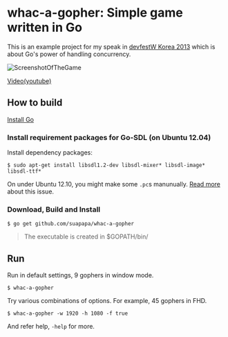 # whac-a-gopher: Simple game written in Go

This is an example project for my speak in [devfestW Korea 2013][3]
which is about Go's power of handling concurrency.

![ScreenshotOfTheGame](https://lh4.googleusercontent.com/-QqMLiacnqaE/UTRT047USNI/AAAAAAAACSA/52djbhOWATI/s625/%EC%8A%A4%ED%81%AC%EB%A6%B0%EC%83%B7%2C+2013-03-04+16%3A55%3A08.png)

[Video(youtube)](http://youtu.be/fqvJWG4cWIg)

## How to build

[Install Go][1]

### Install requirement packages for Go-SDL (on Ubuntu 12.04)

Install dependency packages:

    $ sudo apt-get install libsdl1.2-dev libsdl-mixer* libsdl-image* libsdl-ttf*

On under Ubuntu 12.10, you might make some `.pc`s manunually.
[Read more][2] about this issue.

### Download, Build and Install

    $ go get github.com/suapapa/whac-a-gopher

> The executable is created in $GOPATH/bin/

## Run

Run in default settings, 9 gophers in window mode.

    $ whac-a-gopher

Try various combinations of options. For example, 45 gophers in FHD.

    $ whac-a-gopher -w 1920 -h 1080 -f true

And refer help, `-help` for more.


[1]:http://golang.org/doc/install
[2]:https://github.com/banthar/Go-SDL/issues/35#issuecomment-3597261
[3]:https://sites.google.com/site/2013devfestwkorea
